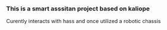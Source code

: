 ### This is a smart asssitan project based on kaliope
Curently interacts with hass and once utilized a robotic chassis
